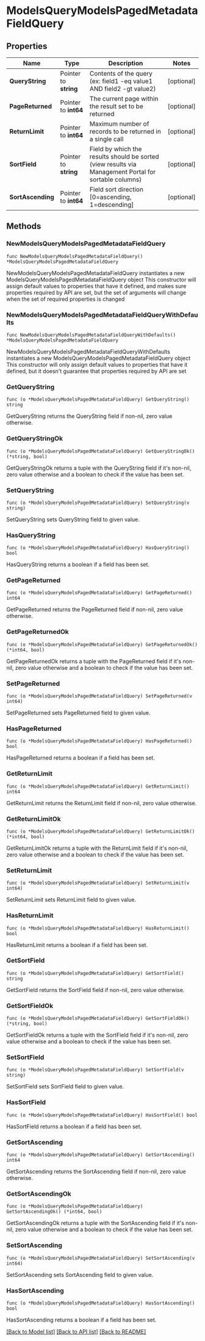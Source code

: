 # ModelsQueryModelsPagedMetadataFieldQuery

## Properties

Name | Type | Description | Notes
------------ | ------------- | ------------- | -------------
**QueryString** | Pointer to **string** | Contents of the query (ex: field1 -eq value1 AND field2 -gt value2) | [optional] 
**PageReturned** | Pointer to **int64** | The current page within the result set to be returned | [optional] 
**ReturnLimit** | Pointer to **int64** | Maximum number of records to be returned in a single call | [optional] 
**SortField** | Pointer to **string** | Field by which the results should be sorted (view results via Management Portal for sortable columns) | [optional] 
**SortAscending** | Pointer to **int64** | Field sort direction [0&#x3D;ascending, 1&#x3D;descending] | [optional] 

## Methods

### NewModelsQueryModelsPagedMetadataFieldQuery

`func NewModelsQueryModelsPagedMetadataFieldQuery() *ModelsQueryModelsPagedMetadataFieldQuery`

NewModelsQueryModelsPagedMetadataFieldQuery instantiates a new ModelsQueryModelsPagedMetadataFieldQuery object
This constructor will assign default values to properties that have it defined,
and makes sure properties required by API are set, but the set of arguments
will change when the set of required properties is changed

### NewModelsQueryModelsPagedMetadataFieldQueryWithDefaults

`func NewModelsQueryModelsPagedMetadataFieldQueryWithDefaults() *ModelsQueryModelsPagedMetadataFieldQuery`

NewModelsQueryModelsPagedMetadataFieldQueryWithDefaults instantiates a new ModelsQueryModelsPagedMetadataFieldQuery object
This constructor will only assign default values to properties that have it defined,
but it doesn't guarantee that properties required by API are set

### GetQueryString

`func (o *ModelsQueryModelsPagedMetadataFieldQuery) GetQueryString() string`

GetQueryString returns the QueryString field if non-nil, zero value otherwise.

### GetQueryStringOk

`func (o *ModelsQueryModelsPagedMetadataFieldQuery) GetQueryStringOk() (*string, bool)`

GetQueryStringOk returns a tuple with the QueryString field if it's non-nil, zero value otherwise
and a boolean to check if the value has been set.

### SetQueryString

`func (o *ModelsQueryModelsPagedMetadataFieldQuery) SetQueryString(v string)`

SetQueryString sets QueryString field to given value.

### HasQueryString

`func (o *ModelsQueryModelsPagedMetadataFieldQuery) HasQueryString() bool`

HasQueryString returns a boolean if a field has been set.

### GetPageReturned

`func (o *ModelsQueryModelsPagedMetadataFieldQuery) GetPageReturned() int64`

GetPageReturned returns the PageReturned field if non-nil, zero value otherwise.

### GetPageReturnedOk

`func (o *ModelsQueryModelsPagedMetadataFieldQuery) GetPageReturnedOk() (*int64, bool)`

GetPageReturnedOk returns a tuple with the PageReturned field if it's non-nil, zero value otherwise
and a boolean to check if the value has been set.

### SetPageReturned

`func (o *ModelsQueryModelsPagedMetadataFieldQuery) SetPageReturned(v int64)`

SetPageReturned sets PageReturned field to given value.

### HasPageReturned

`func (o *ModelsQueryModelsPagedMetadataFieldQuery) HasPageReturned() bool`

HasPageReturned returns a boolean if a field has been set.

### GetReturnLimit

`func (o *ModelsQueryModelsPagedMetadataFieldQuery) GetReturnLimit() int64`

GetReturnLimit returns the ReturnLimit field if non-nil, zero value otherwise.

### GetReturnLimitOk

`func (o *ModelsQueryModelsPagedMetadataFieldQuery) GetReturnLimitOk() (*int64, bool)`

GetReturnLimitOk returns a tuple with the ReturnLimit field if it's non-nil, zero value otherwise
and a boolean to check if the value has been set.

### SetReturnLimit

`func (o *ModelsQueryModelsPagedMetadataFieldQuery) SetReturnLimit(v int64)`

SetReturnLimit sets ReturnLimit field to given value.

### HasReturnLimit

`func (o *ModelsQueryModelsPagedMetadataFieldQuery) HasReturnLimit() bool`

HasReturnLimit returns a boolean if a field has been set.

### GetSortField

`func (o *ModelsQueryModelsPagedMetadataFieldQuery) GetSortField() string`

GetSortField returns the SortField field if non-nil, zero value otherwise.

### GetSortFieldOk

`func (o *ModelsQueryModelsPagedMetadataFieldQuery) GetSortFieldOk() (*string, bool)`

GetSortFieldOk returns a tuple with the SortField field if it's non-nil, zero value otherwise
and a boolean to check if the value has been set.

### SetSortField

`func (o *ModelsQueryModelsPagedMetadataFieldQuery) SetSortField(v string)`

SetSortField sets SortField field to given value.

### HasSortField

`func (o *ModelsQueryModelsPagedMetadataFieldQuery) HasSortField() bool`

HasSortField returns a boolean if a field has been set.

### GetSortAscending

`func (o *ModelsQueryModelsPagedMetadataFieldQuery) GetSortAscending() int64`

GetSortAscending returns the SortAscending field if non-nil, zero value otherwise.

### GetSortAscendingOk

`func (o *ModelsQueryModelsPagedMetadataFieldQuery) GetSortAscendingOk() (*int64, bool)`

GetSortAscendingOk returns a tuple with the SortAscending field if it's non-nil, zero value otherwise
and a boolean to check if the value has been set.

### SetSortAscending

`func (o *ModelsQueryModelsPagedMetadataFieldQuery) SetSortAscending(v int64)`

SetSortAscending sets SortAscending field to given value.

### HasSortAscending

`func (o *ModelsQueryModelsPagedMetadataFieldQuery) HasSortAscending() bool`

HasSortAscending returns a boolean if a field has been set.


[[Back to Model list]](../README.md#documentation-for-models) [[Back to API list]](../README.md#documentation-for-api-endpoints) [[Back to README]](../README.md)



